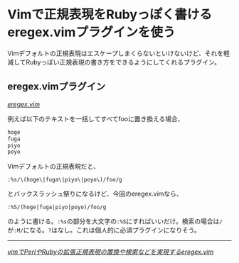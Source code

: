 # <span>Vimで正規表現をRubyっぽく書ける</span><span>eregex.vimプラグインを使う</span>

Vimデフォルトの正規表現はエスケープしまくらないといけないけど、それを軽減してRubyっぽい正規表現の書き方をできるようにしてくれるプラグイン。

<!-- READMORE -->


## eregex.vimプラグイン

<cite>[eregex.vim](http://www.vector.co.jp/soft/unix/writing/se265654.html)</cite>

例えば以下のテキストを一括してすべてfooに置き換える場合、

~~~ sh
hoge
fuga
piyo
poyo
~~~

Vimデフォルトの正規表現だと、

~~~ vim
:%s/\(hoge\|fuga\|piyo\|poyo\)/foo/g
~~~

とバックスラッシュ祭りになるけど、今回のeregex.vimなら、

~~~ vim
:%S/(hoge|fuga|piyo|poyo)/foo/g
~~~

のように書ける。`:%s`の部分を大文字の`:%S`にすればいいだけ。検索の場合は`/`が`:M/`になる。`?`はなし。これは個人的に必須プラグインになりそう。

---

<cite>[vimでPerlやRubyの拡張正規表現の置換や検索などを実現するeregex.vim](http://kaworu.jpn.org/kaworu/2010-11-28-1.php)</cite>
